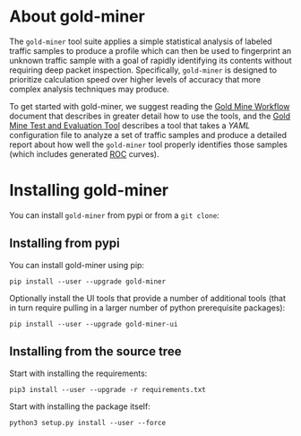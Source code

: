 # About gold-miner

The `gold-miner` tool suite applies a simple statistical analysis of
labeled traffic samples to produce a profile which can then be used to
fingerprint an unknown traffic sample with a goal of rapidly
identifying its contents without requiring deep packet inspection.
Specifically, `gold-miner` is designed to prioritize calculation speed
over higher levels of accuracy that more complex analysis techniques
may produce.

To get started with gold-miner, we suggest reading the
[Gold Mine Workflow](workflow)
document that describes in greater detail how to use
the tools, and the [Gold Mine Test and Evaluation Tool](tande)
describes a tool that takes a *YAML* configuration file to analyze a
set of traffic samples and produce a detailed report about how well
the `gold-miner` tool properly identifies those samples (which includes
generated
[ROC](https://en.wikipedia.org/wiki/Receiver_operating_characteristic)
curves).

# Installing gold-miner

You can install `gold-miner` from pypi or from a `git clone`:

## Installing from pypi

You can install gold-miner using pip:

    pip install --user --upgrade gold-miner

Optionally install the UI tools that provide a number of additional
tools (that in turn require pulling in a larger number of python
prerequisite packages):

    pip install --user --upgrade gold-miner-ui

## Installing from the source tree

Start with installing the requirements:

    pip3 install --user --upgrade -r requirements.txt

Start with installing the package itself:

    python3 setup.py install --user --force
